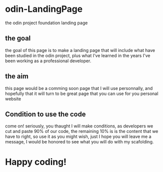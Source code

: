 # odin-LandingPage
the odin project foundation landing page

## the goal
the goal of this page is to make a landing page that will include what have been studied in the odin project, plus what I've learned in the years I've been working as a professional developer.

## the aim
this page would be a comming soon page that I will use personnally, and hopefully that it will turn to be great page that you can use for you personal website

## Condition to use the code
come on! seriously, you thaught I will make conditions, as developers we cut and paste 90% of our code, the remaining 10% is is the content that we have to right, so use it as you might wish, just I hope you will leave me a message, I would be honored to see what you will do with my scafolding.

# Happy coding!
